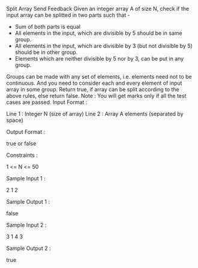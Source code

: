  Split Array
Send Feedback
Given an integer array A of size N, check if the input array can be splitted in two parts such that -

- Sum of both parts is equal
- All elements in the input, which are divisible by 5 should be in same group.
- All elements in the input, which are divisible by 3 (but not divisible by 5) should be in other group.
- Elements which are neither divisible by 5 nor by 3, can be put in any group.

Groups can be made with any set of elements, i.e. elements need not to be continuous. And you need to consider each and every element of input array in some group.
Return true, if array can be split according to the above rules, else return false.
Note : You will get marks only if all the test cases are passed.
Input Format :

Line 1 : Integer N (size of array)
Line 2 : Array A elements (separated by space)

Output Format :

true or false

Constraints :

1 <= N <= 50

Sample Input 1 :

2
1 2

Sample Output 1 :

false

Sample Input 2 :

3
1 4 3

Sample Output 2 :

true

